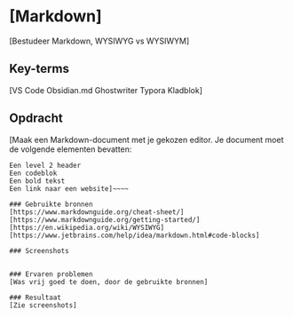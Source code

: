 # [**Markdown**]
[Bestudeer Markdown, WYSIWYG vs WYSIWYM]

## Key-terms
[VS Code
Obsidian.md
Ghostwriter
Typora
Kladblok]

## Opdracht
[Maak een Markdown-document met je gekozen editor. Je document moet de volgende elementen bevatten:
~~~~Een level 1 header
Een level 2 header
Een codeblok
Een bold tekst
Een link naar een website]~~~~

### Gebruikte bronnen
[https://www.markdownguide.org/cheat-sheet/] [https://www.markdownguide.org/getting-started/] [https://en.wikipedia.org/wiki/WYSIWYG] [https://www.jetbrains.com/help/idea/markdown.html#code-blocks]

### Screenshots 


### Ervaren problemen
[Was vrij goed te doen, door de gebruikte bronnen]

### Resultaat
[Zie screenshots]
